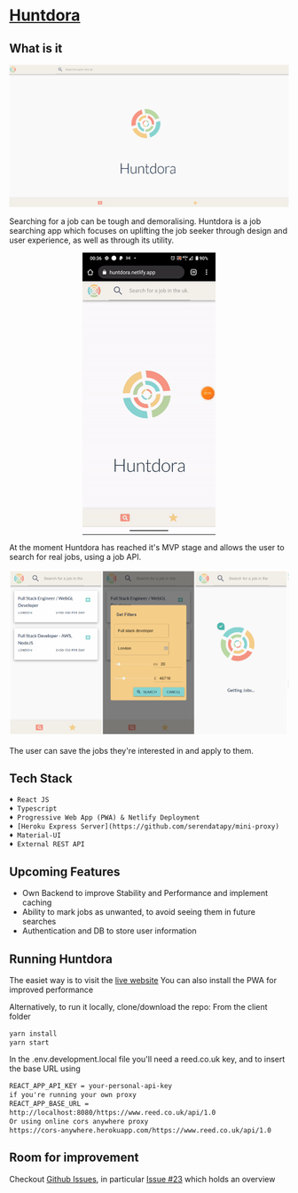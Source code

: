 # [Huntdora](https://huntdora.netlify.app/)

## What is it
<img src="https://github.com/serendatapy/huntdora/blob/master/readme_assets/Screen%20Shot%2013-12-2020%20at%2022.14.png"></img>

Searching for a job can be tough and demoralising. Huntdora is a job searching app which focuses on uplifting the job seeker through design and user experience, as well as through its utility.
<p align="center">
<img align="center" src="https://github.com/serendatapy/huntdora/blob/master/readme_assets/5abfbec86fcf93acb12125081ef3fbb809f38e42.gif"></img>
</p>
At the moment Huntdora has reached it's MVP stage and allows the user to search for real jobs, using a job API.  
<p align="center">
<img src="https://github.com/serendatapy/huntdora/blob/master/readme_assets/Screen%20Shot%2013-12-2020%20at%2022.36.png"></img>
</p>
The user can save the jobs they're interested in and apply to them. 

## Tech Stack

```
♦ React JS
♦ Typescript
♦ Progressive Web App (PWA) & Netlify Deployment
♦ [Heroku Express Server](https://github.com/serendatapy/mini-proxy)
♦ Material-UI
♦ External REST API 
```
## Upcoming Features

- Own Backend to improve Stability and Performance and implement caching
- Ability to mark jobs as unwanted, to avoid seeing them in future searches
- Authentication and DB to store user information

## Running Huntdora
The easiet way is to visit the [live website](https://huntdora.netlify.app/)
You can also install the PWA for improved performance

Alternatively, to run it locally, clone/download the repo:
From the client folder

```
yarn install
yarn start
```

In the .env.development.local file you'll need a reed.co.uk key, and to insert the base URL using

```
REACT_APP_API_KEY = your-personal-api-key
if you're running your own proxy
REACT_APP_BASE_URL = http://localhost:8080/https://www.reed.co.uk/api/1.0
Or using online cors anywhere proxy
https://cors-anywhere.herokuapp.com/https://www.reed.co.uk/api/1.0
```

## Room for improvement

Checkout [Github Issues](https://github.com/serendatapy/huntdora/issues), in particular [Issue #23](https://github.com/serendatapy/huntdora/issues/23) which holds an overview
